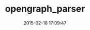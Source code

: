 ---
layout: post
title:  "opengraph_parser"
repo:   "huyha85/opengraph_parser"
date:   2015-02-18 17:09:47
gemurl: http://github.com/huyha85/opengraph_parser
---